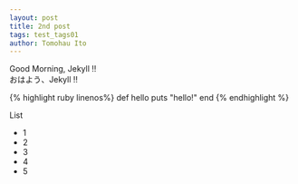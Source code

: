 ```yaml
---
layout: post
title: 2nd post
tags: test_tags01
author: Tomohau Ito
---
```

Good Morning, Jekyll !!  
おはよう、Jekyll !!  

{% highlight ruby linenos%}
def hello
  puts "hello!"
end
{% endhighlight %}

List

* 1
* 2
* 3
* 4
* 5
